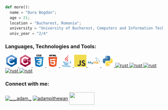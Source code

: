 

```python

def more():
  name = "Dura Bogdan";
  age = 21;
  location = "Bucharest, Romania";
  university = "University of Bucharest, Computers and Information Technology"
  univ_year = "2/4"
```

<h3 align="left">Languages, Technologies and Tools:</h3>
<p align="left"> <a href="https://www.cprogramming.com/" target="_blank"
    rel="noreferrer"> <img src="https://raw.githubusercontent.com/devicons/devicon/master/icons/c/c-original.svg"
      alt="c" width="40" height="40" /> </a> <a href="https://www.w3schools.com/cpp/" target="_blank" rel="noreferrer">
    <img src="https://raw.githubusercontent.com/devicons/devicon/master/icons/cplusplus/cplusplus-original.svg"
      alt="cplusplus" width="40" height="40" /> </a> <a href="https://www.w3schools.com/css/" target="_blank"
    rel="noreferrer"> <img
      src="https://raw.githubusercontent.com/devicons/devicon/master/icons/css3/css3-original-wordmark.svg" alt="css3"
      width="40" height="40" /> </a>
      <a href="https://www.w3.org/html/" target="_blank" rel="noreferrer"> <img
      src="https://raw.githubusercontent.com/devicons/devicon/master/icons/html5/html5-original-wordmark.svg"
      alt="html5" width="40" height="40" /> </a> 
      <a href="https://www.java.com" target="_blank" rel="noreferrer"> <img
      src="https://raw.githubusercontent.com/devicons/devicon/master/icons/java/java-original.svg" alt="java" width="40"
      height="40" /> </a> 
      <a href="https://developer.mozilla.org/en-US/docs/Web/JavaScript" target="_blank"
    rel="noreferrer"> <img
      src="https://raw.githubusercontent.com/devicons/devicon/master/icons/javascript/javascript-original.svg"
      alt="javascript" width="40" height="40" /> </a> 
      <a href="https://www.mysql.com/" target="_blank" rel="noreferrer"> <img
      src="https://raw.githubusercontent.com/devicons/devicon/master/icons/mysql/mysql-original-wordmark.svg"
      alt="mysql" width="40" height="40" /> </a> </a>  
      <a href="https://www.python.org" target="_blank" rel="noreferrer"> <img
      src="https://raw.githubusercontent.com/devicons/devicon/master/icons/python/python-original.svg" alt="python"
      width="40" height="40" /> </a> 
      <a href="https://www.djangoproject.com/" target="_blank" rel="noreferrer"> <img
      src="https://icon-library.com/images/django-icon/django-icon-8.jpg" alt="rust"
      width="50" height="50" alt="premiere"/> </a> 
      <a href="https://www.rust-lang.org/" target="_blank" rel="noreferrer"> <img
      src="https://www.rust-lang.org/logos/rust-logo-64x64.png" alt="rust"
      width="40" height="40" /> </a> 
      <a href="https://www.adobe.com/ro/products/premiere.html" target="_blank" rel="noreferrer"> <img
      src="https://brandlogos.net/wp-content/uploads/2022/04/adobe_premiere_pro-logo-brandlogos.net_.png" alt="rust"
      width="40" height="40" alt="premiere"/> </a> 
      <a href="https://www.raspberrypi.org/" target="_blank" rel="noreferrer"> <img
      src="https://seeklogo.com/images/R/raspberry-pi-logo-8240ABBDFE-seeklogo.com.png" alt="rust"
      width="30" height="40" alt="premiere"/> </a> 
      <a href="https://www.autodesk.com/products/autocad/" target="_blank" rel="noreferrer"> <img
      src="https://1.bp.blogspot.com/-Ryqdmd373nw/Xrb-ymoSu_I/AAAAAAAAAsM/Tu6QI6lE7SwxgPdtIWUB5xhH2YvCH2tJACPcBGAYYCw/s1600/AutoCAD.png" alt="rust"
      width="70" height="40" alt="autocad"/> </a> 
      
 </p>

<h3 align="left">Connect with me:</h3>
<p align="left">
  <a href="https://www.instagram.com/durabogdan_/" target="blank"><img align="center"
      src="https://raw.githubusercontent.com/rahuldkjain/github-profile-readme-generator/master/src/images/icons/Social/instagram.svg"
      alt="_._.adam._" height="30" width="40" /></a>
  <a href="https://www.hackerrank.com/bogdan2435" target="blank"><img align="center"
      src="https://raw.githubusercontent.com/rahuldkjain/github-profile-readme-generator/master/src/images/icons/Social/hackerrank.svg"
      alt="adampithewan" height="30" width="40" /></a>
 <a href="https://exercism.org/profiles/Bogdan2435" target="blank"><img align="center"
      src="https://upload.wikimedia.org/wikipedia/commons/c/c1/Exercism-logo.svg" 
      height="40" width="80" /></a>
</p>


<!--
<div align="center">
  <a href="https://open.spotify.com/user/6s6pbtefezpookh8gwnkko15v">
    <img src="https://spotify-readme-theta-virid.vercel.app/api?scan=true&theme=dark" width="240px">
  </a>
</div>
-->


<!--
<br/>
<p align="left">
  <a href="https://abhigyantrips.dev/">
  <img width="49.5%" src="https://github-readme-stats.vercel.app/api?username=abhigyantrips&show_icons=true&theme=gruvbox&hide_border=true" />
    <img width="49.5%" src="https://github-readme-streak-stats.herokuapp.com/?user=abhigyantrips&theme=gruvbox&hide_border=true" />
  </a>
</p>
<br>

[![Abhigyan Trips' Activity Graph](https://activity-graph.herokuapp.com/graph?username=abhigyantrips&custom_title=Abhigyan%20Trips's%20Contribution%20Graph&theme=gruvbox&bg_color=282828&hide_border=true&line=d1a01f&point=c58545)](https://abhigyantrips.dev)
-->









<!--
**Bogdan2435/Bogdan2435** is a ✨ _special_ ✨ repository because its `README.md` (this file) appears on your GitHub profile.

Here are some ideas to get you started:

- 🔭 I’m currently working on ...
- 🌱 I’m currently learning ...
- 👯 I’m looking to collaborate on ...
- 🤔 I’m looking for help with ...
- 💬 Ask me about ...
- 📫 How to reach me: ...
- 😄 Pronouns: ...
- ⚡ Fun fact: ...
-->
